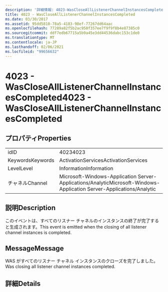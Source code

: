 ```yaml
---
description: '詳細情報: 4023-WasCloseAllListenerChannelInstancesCompleted'
title: 4023 - WasCloseAllListenerChannelInstancesCompleted
ms.date: 03/30/2017
ms.assetid: 95dd5810-78a5-4183-98ef-77267dd64aac
ms.openlocfilehash: 77289a82f5b2ac950f357ee7f9f9f8b4e87385c0
ms.sourcegitcommit: ddf7edb67715a5b9a45e3dd44536dabc153c1de0
ms.translationtype: MT
ms.contentlocale: ja-JP
ms.lasthandoff: 02/06/2021
ms.locfileid: "99656632"
---
```

# <a name="4023---wasclosealllistenerchannelinstancescompleted"></a><span data-ttu-id="76e90-103">4023 - WasCloseAllListenerChannelInstancesCompleted</span><span class="sxs-lookup"><span data-stu-id="76e90-103">4023 - WasCloseAllListenerChannelInstancesCompleted</span></span>

## <a name="properties"></a><span data-ttu-id="76e90-104">プロパティ</span><span class="sxs-lookup"><span data-stu-id="76e90-104">Properties</span></span>  
  
|||  
|-|-|  
|<span data-ttu-id="76e90-105">id</span><span class="sxs-lookup"><span data-stu-id="76e90-105">ID</span></span>|<span data-ttu-id="76e90-106">4023</span><span class="sxs-lookup"><span data-stu-id="76e90-106">4023</span></span>|  
|<span data-ttu-id="76e90-107">Keywords</span><span class="sxs-lookup"><span data-stu-id="76e90-107">Keywords</span></span>|<span data-ttu-id="76e90-108">ActivationServices</span><span class="sxs-lookup"><span data-stu-id="76e90-108">ActivationServices</span></span>|  
|<span data-ttu-id="76e90-109">Level</span><span class="sxs-lookup"><span data-stu-id="76e90-109">Level</span></span>|<span data-ttu-id="76e90-110">Information</span><span class="sxs-lookup"><span data-stu-id="76e90-110">Information</span></span>|  
|<span data-ttu-id="76e90-111">チャネル</span><span class="sxs-lookup"><span data-stu-id="76e90-111">Channel</span></span>|<span data-ttu-id="76e90-112">Microsoft-Windows-Application Server-Applications/Analytic</span><span class="sxs-lookup"><span data-stu-id="76e90-112">Microsoft-Windows-Application Server-Applications/Analytic</span></span>|  
  
## <a name="description"></a><span data-ttu-id="76e90-113">説明</span><span class="sxs-lookup"><span data-stu-id="76e90-113">Description</span></span>  

 <span data-ttu-id="76e90-114">このイベントは、すべてのリスナー チャネルのインスタンスの終了が完了すると生成されます。</span><span class="sxs-lookup"><span data-stu-id="76e90-114">This event is emitted when the closing of all listener channel instances is  completed.</span></span>  
  
## <a name="message"></a><span data-ttu-id="76e90-115">Message</span><span class="sxs-lookup"><span data-stu-id="76e90-115">Message</span></span>  

 <span data-ttu-id="76e90-116">WAS がすべてのリスナー チャネル インスタンスのクローズを完了しました。</span><span class="sxs-lookup"><span data-stu-id="76e90-116">Was closing all listener channel instances completed.</span></span>  
  
## <a name="details"></a><span data-ttu-id="76e90-117">詳細</span><span class="sxs-lookup"><span data-stu-id="76e90-117">Details</span></span>
